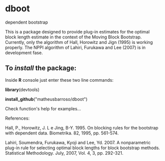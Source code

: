 # dboot
dependent bootstrap

This is a package designed to provide plug-in estimates for the optimal block length estimate in the context of the Moving Block Bootstrap. Currently, only the algorithm of Hall, Horowitz and Jign (1995) is working properly. The NPPI algorithm of Lahiri, Furukawa and Lee (2007) is in development fase.

## To *install* the package:
Inside **R** console just enter these two line commands:

**library**(devtools) 

**install_github**("matheusbarroso/dboot") 


Check function's help for examples...

References: 

Hall, P., Horowitz, J. L e Jing, B-Y. 1995. On blocking rules for the bootstrap with dependent data. Biometrika. 82, 1995, pp. 561-574.

Lahiri, Soumendra, Furukawa, Kyoji and Lee, Yd. 2007. A nonparametric plug-in rule for selecting optimal block lengths for block bootstrap methods. Statistical Methodology. July, 2007, Vol. 4, 3, pp. 292-321.
 
